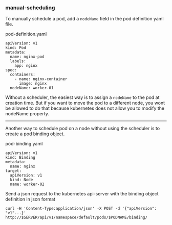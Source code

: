 ### manual-scheduling

To manually schedule a pod, add a `nodeName` field in the pod definition yaml file.

pod-definition.yaml
```
apiVersion: v1
kind: Pod
metadata:
  name: nginx-pod
  labels:
    app: nginx
spec:
  containers:
    - name: nginx-container
      image: nginx
  nodeName: worker-01
```

Without a scheduler, the easiest way is to assign a `nodeName` to the pod at creation time.
But if you want to move the pod to a different node, you wont be allowed to do that because
kubernetes does not allow you to modify the nodeName property.


-------------------------------------------------------------------------------

Another way to schedule pod on a node without using the scheduler is to create a pod binding object.

pod-binding.yaml
```
apiVersion: v1
kind: Binding
metadata:
  name: nginx
target:
  apiVersion: v1
  kind: Node
  name: worker-02
```

Send a json request to the kubernetes api-server with the binding object definition in json format
```
curl -H 'Content-Type:application/json' -X POST -d '{"apiVersion": "v1"...}' http://$SERVER/api/v1/namespace/default/pods/$PODNAME/binding/
```
